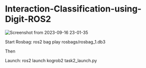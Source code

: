 # Interaction-Classification-using-Digit-ROS2


![Screenshot from 2023-09-16 23-01-35](https://github.com/Martin-1206/Interaction-Classification-using-Digit-ROS2/assets/129275767/d3cb5932-eb5b-4181-b001-e4891ea2acf6)

Start Rosbag: 
ros2 bag play rosbags/rosbag_1.db3

Then

Launch:
ros2 launch kogrob2 task2_launch.py
